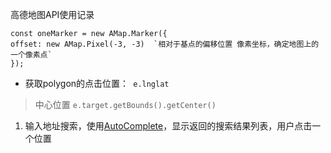 高德地图API使用记录

```
const oneMarker = new AMap.Marker({
offset: new AMap.Pixel(-3, -3)  `相对于基点的偏移位置 像素坐标，确定地图上的一个像素点`
});

```

- 获取polygon的点击位置：` e.lnglat`
> 中心位置 `e.target.getBounds().getCenter()`

1. 输入地址搜索，使用[AutoComplete](https://lbs.amap.com/demo/javascript-api-v2/example/input/get-input-data)，显示返回的搜索结果列表，用户点击一个位置

